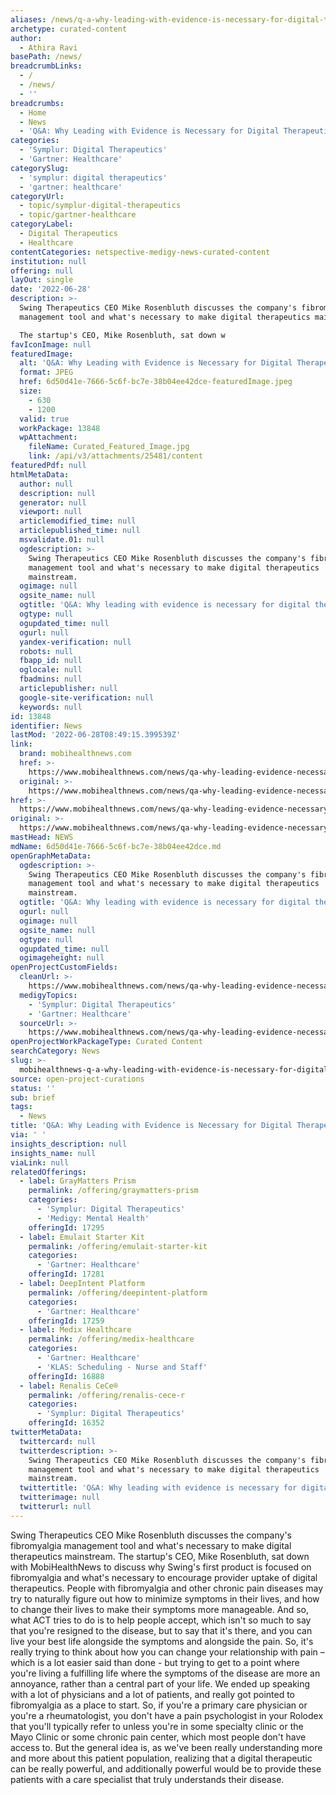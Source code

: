 ```yaml
---
aliases: /news/q-a-why-leading-with-evidence-is-necessary-for-digital-therapeutics
archetype: curated-content
author:
  - Athira Ravi
basePath: /news/
breadcrumbLinks:
  - /
  - /news/
  - ''
breadcrumbs:
  - Home
  - News
  - 'Q&A: Why Leading with Evidence is Necessary for Digital Therapeutics'
categories:
  - 'Symplur: Digital Therapeutics'
  - 'Gartner: Healthcare'
categorySlug:
  - 'symplur: digital therapeutics'
  - 'gartner: healthcare'
categoryUrl:
  - topic/symplur-digital-therapeutics
  - topic/gartner-healthcare
categoryLabel:
  - Digital Therapeutics
  - Healthcare
contentCategories: netspective-medigy-news-curated-content
institution: null
offering: null
layOut: single
date: '2022-06-28'
description: >-
  Swing Therapeutics CEO Mike Rosenbluth discusses the company's fibromyalgia
  management tool and what's necessary to make digital therapeutics mainstream.

  The startup's CEO, Mike Rosenbluth, sat down w
favIconImage: null
featuredImage:
  alt: 'Q&A: Why Leading with Evidence is Necessary for Digital Therapeutics'
  format: JPEG
  href: 6d50d41e-7666-5c6f-bc7e-38b04ee42dce-featuredImage.jpeg
  size:
    - 630
    - 1200
  valid: true
  workPackage: 13848
  wpAttachment:
    fileName: Curated_Featured_Image.jpg
    link: /api/v3/attachments/25481/content
featuredPdf: null
htmlMetaData:
  author: null
  description: null
  generator: null
  viewport: null
  articlemodified_time: null
  articlepublished_time: null
  msvalidate.01: null
  ogdescription: >-
    Swing Therapeutics CEO Mike Rosenbluth discusses the company's fibromyalgia
    management tool and what's necessary to make digital therapeutics
    mainstream.
  ogimage: null
  ogsite_name: null
  ogtitle: 'Q&A: Why leading with evidence is necessary for digital therapeutics'
  ogtype: null
  ogupdated_time: null
  ogurl: null
  yandex-verification: null
  robots: null
  fbapp_id: null
  oglocale: null
  fbadmins: null
  articlepublisher: null
  google-site-verification: null
  keywords: null
id: 13848
identifier: News
lastMod: '2022-06-28T08:49:15.399539Z'
link:
  brand: mobihealthnews.com
  href: >-
    https://www.mobihealthnews.com/news/qa-why-leading-evidence-necessary-digital-therapeutics
  original: >-
    https://www.mobihealthnews.com/news/qa-why-leading-evidence-necessary-digital-therapeutics
href: >-
  https://www.mobihealthnews.com/news/qa-why-leading-evidence-necessary-digital-therapeutics
original: >-
  https://www.mobihealthnews.com/news/qa-why-leading-evidence-necessary-digital-therapeutics
mastHead: NEWS
mdName: 6d50d41e-7666-5c6f-bc7e-38b04ee42dce.md
openGraphMetaData:
  ogdescription: >-
    Swing Therapeutics CEO Mike Rosenbluth discusses the company's fibromyalgia
    management tool and what's necessary to make digital therapeutics
    mainstream.
  ogtitle: 'Q&A: Why leading with evidence is necessary for digital therapeutics'
  ogurl: null
  ogimage: null
  ogsite_name: null
  ogtype: null
  ogupdated_time: null
  ogimageheight: null
openProjectCustomFields:
  cleanUrl: >-
    https://www.mobihealthnews.com/news/qa-why-leading-evidence-necessary-digital-therapeutics
  medigyTopics:
    - 'Symplur: Digital Therapeutics'
    - 'Gartner: Healthcare'
  sourceUrl: >-
    https://www.mobihealthnews.com/news/qa-why-leading-evidence-necessary-digital-therapeutics
openProjectWorkPackageType: Curated Content
searchCategory: News
slug: >-
  mobihealthnews-q-a-why-leading-with-evidence-is-necessary-for-digital-therapeutics
source: open-project-curations
status: ''
sub: brief
tags:
  - News
title: 'Q&A: Why Leading with Evidence is Necessary for Digital Therapeutics'
via: ' '
insights_description: null
insights_name: null
viaLink: null
relatedOfferings:
  - label: GrayMatters Prism
    permalink: /offering/graymatters-prism
    categories:
      - 'Symplur: Digital Therapeutics'
      - 'Medigy: Mental Health'
    offeringId: 17295
  - label: Emulait Starter Kit
    permalink: /offering/emulait-starter-kit
    categories:
      - 'Gartner: Healthcare'
    offeringId: 17281
  - label: DeepIntent Platform
    permalink: /offering/deepintent-platform
    categories:
      - 'Gartner: Healthcare'
    offeringId: 17259
  - label: Medix Healthcare
    permalink: /offering/medix-healthcare
    categories:
      - 'Gartner: Healthcare'
      - 'KLAS: Scheduling - Nurse and Staff'
    offeringId: 16888
  - label: Renalis CeCe®
    permalink: /offering/renalis-cece-r
    categories:
      - 'Symplur: Digital Therapeutics'
    offeringId: 16352
twitterMetaData:
  twittercard: null
  twitterdescription: >-
    Swing Therapeutics CEO Mike Rosenbluth discusses the company's fibromyalgia
    management tool and what's necessary to make digital therapeutics
    mainstream.
  twittertitle: 'Q&A: Why leading with evidence is necessary for digital therapeutics'
  twitterimage: null
  twitterurl: null
---
```

<p>Swing Therapeutics CEO Mike Rosenbluth discusses the company's fibromyalgia management tool and what's necessary to make digital therapeutics mainstream.
The startup's CEO, Mike Rosenbluth, sat down with MobiHealthNews to discuss why Swing's first product is focused on fibromyalgia and what's necessary to encourage provider uptake of digital therapeutics.
People with fibromyalgia and other chronic pain diseases may try to naturally figure out how to minimize symptoms in their lives, and how to change their lives to make their symptoms more manageable.
And so, what ACT tries to do is to help people accept, which isn't so much to say that you're resigned to the disease, but to say that it's there, and you can live your best life alongside the symptoms and alongside the pain.
So, it's really trying to think about how you can change your relationship with pain – which is a lot easier said than done - but trying to get to a point where you're living a fulfilling life where the symptoms of the disease are more an annoyance, rather than a central part of your life.
We ended up speaking with a lot of physicians and a lot of patients, and really got pointed to fibromyalgia as a place to start.
So, if you're a primary care physician or you're a rheumatologist, you don't have a pain psychologist in your Rolodex that you'll typically refer to unless you're in some specialty clinic or the Mayo Clinic or some chronic pain center, which most people don't have access to.
But the general idea is, as we've been really understanding more and more about this patient population, realizing that a digital therapeutic can be really powerful, and additionally powerful would be to provide these patients with a care specialist that truly understands their disease.
</p>
